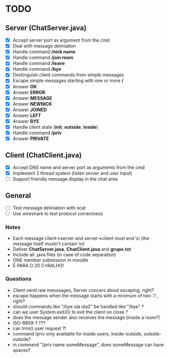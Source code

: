 # TODO

## Server (ChatServer.java)

- [X] Accept server port as argument from the cmd
- [X] Deal with message deliniation
- [X] Handle command **/nick name**
- [X] Handle command **/join room**
- [X] Handle command **/leave**
- [X] Handle command **/bye**
- [X] Destinguish client commands from simple messages
- [X] Escape simple messages starting with one or more **/**
- [X] Answer **OK**
- [X] Answer **ERROR**
- [X] Answer **MESSAGE**
- [X] Answer **NEWNICK**
- [X] Answer **JOINED**
- [X] Answer **LEFT**
- [X] Answer **BYE**
- [X] Handle client state (**init**, **outside**, **inside**)
- [X] Handle command **/priv**
- [X] Answer **PRIVATE**

## Client (ChatClient.java)

- [X] Accept DNS name and server port as arguments from the cmd
- [X] Implement 2 thread system (listen server and user input)
- [ ] Support friendly message display in the chat area

## General

- [ ] Test message deliniation with ncat
- [ ] Use wireshark to test protocol correctness

### Notes

* Each message client->server and server->client must end \n (the message itself mustn't contain \n)
* Deliver **ChatServer.java**, **ChatClient.java** and **grupo.txt**
* Include all .java files (in case of code separation)
* ONE member submission in moodle
* É PARA O 20 C*RALHO!

### Questions

* Client send raw messsages, Server concers about escaping, right?
* escape happens when the message starts with a minimum of two '/', right?
* should commands like "/bye ola ola2" be handled like "/bye" ?
* can we user System.exit(0) to exit the client on close ?
* does the message sender also receives the message (inside a room?)
* ISO-8859-1 ???
* can trim() user request ?!
* command /priv only available for inside users, inside-outside, outside-outside?
* in command "/priv name someMessage", does someMessage can have spaces?